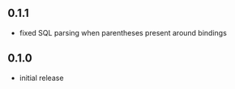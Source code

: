 ## 0.1.1

* fixed SQL parsing when parentheses present around bindings

## 0.1.0

* initial release
